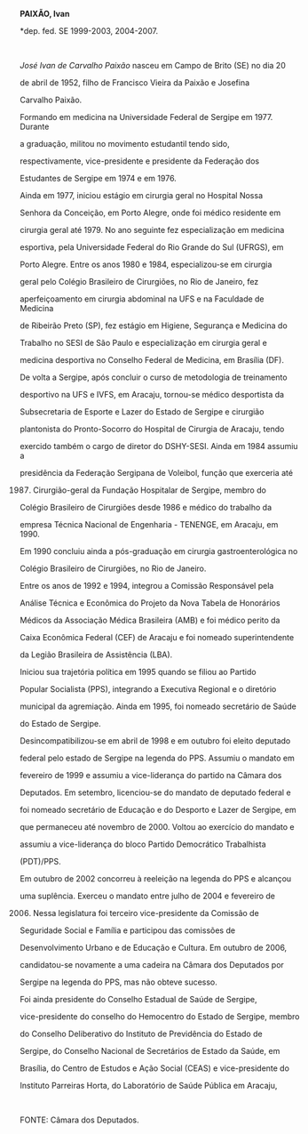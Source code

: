 **PAIXÃO, Ivan**



\*dep. fed. SE 1999-2003, 2004-2007.



 



*José Ivan de Carvalho Paixão* nasceu em Campo de Brito (SE) no dia 20

de abril de 1952, filho de Francisco Vieira da Paixão e Josefina

Carvalho Paixão.



Formando em medicina na Universidade Federal de Sergipe em 1977. Durante

a graduação, militou no movimento estudantil tendo sido,

respectivamente, vice-presidente e presidente da Federação dos

Estudantes de Sergipe em 1974 e em 1976.



Ainda em 1977, iniciou estágio em cirurgia geral no Hospital Nossa

Senhora da Conceição, em Porto Alegre, onde foi médico residente em

cirurgia geral até 1979. No ano seguinte fez especialização em medicina

esportiva, pela Universidade Federal do Rio Grande do Sul (UFRGS), em

Porto Alegre. Entre os anos 1980 e 1984, especializou-se em cirurgia

geral pelo Colégio Brasileiro de Cirurgiões, no Rio de Janeiro, fez

aperfeiçoamento em cirurgia abdominal na UFS e na Faculdade de Medicina

de Ribeirão Preto (SP), fez estágio em Higiene, Segurança e Medicina do

Trabalho no SESI de São Paulo e especialização em cirurgia geral e

medicina desportiva no Conselho Federal de Medicina, em Brasília (DF).



De volta a Sergipe, após concluir o curso de metodologia de treinamento

desportivo na UFS e IVFS, em Aracaju, tornou-se médico desportista da

Subsecretaria de Esporte e Lazer do Estado de Sergipe e cirurgião

plantonista do Pronto-Socorro do Hospital de Cirurgia de Aracaju, tendo

exercido também o cargo de diretor do DSHY-SESI. Ainda em 1984 assumiu a

presidência da Federação Sergipana de Voleibol, função que exerceria até

1987. Cirurgião-geral da Fundação Hospitalar de Sergipe, membro do

Colégio Brasileiro de Cirurgiões desde 1986 e médico do trabalho da

empresa Técnica Nacional de Engenharia - TENENGE, em Aracaju, em 1990.



Em 1990 concluiu ainda a pós-graduação em cirurgia gastroenterológica no

Colégio Brasileiro de Cirurgiões, no Rio de Janeiro.



Entre os anos de 1992 e 1994, integrou a Comissão Responsável pela

Análise Técnica e Econômica do Projeto da Nova Tabela de Honorários

Médicos da Associação Médica Brasileira (AMB) e foi médico perito da

Caixa Econômica Federal (CEF) de Aracaju e foi nomeado superintendente

da Legião Brasileira de Assistência (LBA).



Iniciou sua trajetória política em 1995 quando se filiou ao Partido

Popular Socialista (PPS), integrando a Executiva Regional e o diretório

municipal da agremiação. Ainda em 1995, foi nomeado secretário de Saúde

do Estado de Sergipe.  



Desincompatibilizou-se em abril de 1998 e em outubro foi eleito deputado

federal pelo estado de Sergipe na legenda do PPS. Assumiu o mandato em

fevereiro de 1999 e assumiu a vice-liderança do partido na Câmara dos

Deputados. Em setembro, licenciou-se do mandato de deputado federal e

foi nomeado secretário de Educação e do Desporto e Lazer de Sergipe, em

que permaneceu até novembro de 2000. Voltou ao exercício do mandato e

assumiu a vice-liderança do bloco Partido Democrático Trabalhista

(PDT)/PPS.



Em outubro de 2002 concorreu à reeleição na legenda do PPS e alcançou

uma suplência. Exerceu o mandato entre julho de 2004 e fevereiro de

2006. Nessa legislatura foi terceiro vice-presidente da Comissão de

Seguridade Social e Família e participou das comissões de

Desenvolvimento Urbano e de Educação e Cultura. Em outubro de 2006,

candidatou-se novamente a uma cadeira na Câmara dos Deputados por

Sergipe na legenda do PPS, mas não obteve sucesso.



Foi ainda presidente do Conselho Estadual de Saúde de Sergipe,

vice-presidente do conselho do Hemocentro do Estado de Sergipe, membro

do Conselho Deliberativo do Instituto de Previdência do Estado de

Sergipe, do Conselho Nacional de Secretários de Estado da Saúde, em

Brasília, do Centro de Estudos e Ação Social (CEAS) e vice-presidente do

Instituto Parreiras Horta, do Laboratório de Saúde Pública em Aracaju,



 



FONTE: Câmara dos Deputados.



 

